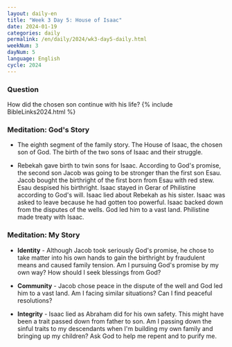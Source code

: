 ```yaml
---
layout: daily-en
title: "Week 3 Day 5: House of Isaac"
date: 2024-01-19
categories: daily
permalink: /en/daily/2024/wk3-day5-daily.html
weekNum: 3
dayNum: 5
language: English
cycle: 2024
---
```

### Question     
How did the chosen son continue with his life?
{% include BibleLinks2024.html %} 

### Meditation: God's Story   
+ The eighth segment of the family story. The House of Isaac, the chosen son of God. The birth of the two sons of Isaac and their struggle. 

+ Rebekah gave birth to twin sons for Isaac. According to God's promise, the second son Jacob was going to be stronger than the first son Esau. Jacob bought the birthright of the first born from Esau with red stew. Esau despised his birthright. Isaac stayed in Gerar of Philistine according to God's will. Isaac lied about Rebekah as his sister. Isaac was asked to leave because he had gotten too powerful. Isaac backed down from the disputes of the wells. God led him to a vast land. Philistine made treaty with Isaac. 

### Meditation: My Story   
+ **Identity** - Although Jacob took seriously God's promise, he chose to take matter into his own hands to gain the birthright by fraudulent means and caused family tension. Am I pursuing God's promise by my own way? How should I seek blessings from God?  

+ **Community** - Jacob chose peace in the dispute of the well and God led him to a vast land. Am I facing similar situations? Can I find peaceful resolutions?  

+ **Integrity** - Isaac lied as Abraham did for his own safety. This might have been a trait passed down from father to son. Am I passing down the sinful traits to my descendants when I'm building my own family and bringing up my children? Ask God to help me repent and to purify me. 
